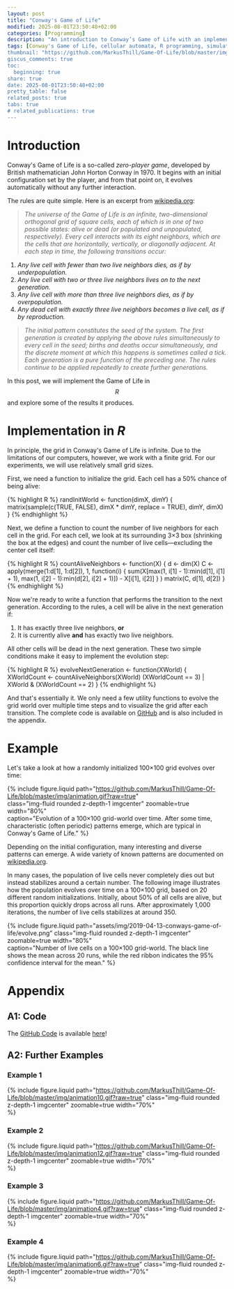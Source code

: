 ```yaml
---
layout: post
title: "Conway's Game of Life"
modified: 2025-08-01T23:50:48+02:00
categories: [Programming]
description: "An introduction to Conway’s Game of Life with an implementation in R. We explore the simple rules behind this zero-player cellular automaton, simulate its evolution on a 100×100 grid, and visualize emerging patterns and population dynamics over time."
tags: [Conway's Game of Life, cellular automata, R programming, simulation, computer science, mathematical modeling, zero-player games, game theory, dynamic systems, grid-based models]
thumbnail: "https://github.com/MarkusThill/Game-Of-Life/blob/master/img/animation4.gif?raw=true"
giscus_comments: true
toc:
  beginning: true
share: true
date: 2025-08-01T23:50:48+02:00
pretty_table: false
related_posts: true
tabs: true
# related_publications: true
---
```


# Introduction

Conway's Game of Life is a so-called *zero-player game*, developed by British mathematician John Horton Conway in 1970. It begins with an initial configuration set by the player, and from that point on, it evolves automatically without any further interaction.

The rules are quite simple. Here is an excerpt from [wikipedia.org](https://en.wikipedia.org/wiki/Conway%27s_Game_of_Life):

> *The universe of the Game of Life is an infinite, two-dimensional orthogonal grid of square cells, each of which is in one of two possible states: alive or dead (or populated and unpopulated, respectively). Every cell interacts with its eight neighbors, which are the cells that are horizontally, vertically, or diagonally adjacent. At each step in time, the following transitions occur:*

1. *Any live cell with fewer than two live neighbors dies, as if by underpopulation.*
2. *Any live cell with two or three live neighbors lives on to the next generation.*
3. *Any live cell with more than three live neighbors dies, as if by overpopulation.*
4. *Any dead cell with exactly three live neighbors becomes a live cell, as if by reproduction.*

> *The initial pattern constitutes the seed of the system. The first generation is created by applying the above rules simultaneously to every cell in the seed; births and deaths occur simultaneously, and the discrete moment at which this happens is sometimes called a tick. Each generation is a pure function of the preceding one. The rules continue to be applied repeatedly to create further generations.*

In this post, we will implement the Game of Life in $$R$$ and explore some of the results it produces.


# Implementation in *R*

<!--more-->

In principle, the grid in Conway's Game of Life is infinite. Due to the limitations of our computers, however, we work with a finite grid. For our experiments, we will use relatively small grid sizes.

First, we need a function to initialize the grid. Each cell has a 50% chance of being alive:

{% highlight R %}
randInitWorld <- function(dimX, dimY) {
  matrix(sample(c(TRUE, FALSE), dimX * dimY, replace = TRUE), dimY, dimX)
}
{% endhighlight %}

Next, we define a function to count the number of live neighbors for each cell in the grid. For each cell, we look at its surrounding 3×3 box (shrinking the box at the edges) and count the number of live cells—excluding the center cell itself:

{% highlight R %}
countAliveNeighbors <- function(X) {
  d <- dim(X)
  C <- apply(merge(1:d[1], 1:d[2]), 1,
    function(i) {
      sum(X[max(1, i[1] - 1):min(d[1], i[1] + 1),
            max(1, i[2] - 1):min(d[2], i[2] + 1)]) - X[i[1], i[2]]
    }
  )
  matrix(C, d[1], d[2])
}
{% endhighlight %}

Now we're ready to write a function that performs the transition to the next generation. According to the rules, a cell will be alive in the next generation if:

1. It has exactly three live neighbors, **or**
2. It is currently alive **and** has exactly two live neighbors.

All other cells will be dead in the next generation. These two simple conditions make it easy to implement the evolution step:

{% highlight R %}
evolveNextGeneration <- function(XWorld) {
  XWorldCount <- countAliveNeighbors(XWorld)
  (XWorldCount == 3) | XWorld & (XWorldCount == 2)
}
{% endhighlight %}

And that's essentially it. We only need a few utility functions to evolve the grid world over multiple time steps and to visualize the grid after each transition. The complete code is available on [GitHub](https://github.com/MarkusThill/Game-Of-Life) and is also included in the appendix.


# Example

Let's take a look at how a randomly initialized 100×100 grid evolves over time:

{% include figure.liquid 
   path="https://github.com/MarkusThill/Game-Of-Life/blob/master/img/animation.gif?raw=true"  
   class="img-fluid rounded z-depth-1 imgcenter" 
   zoomable=true 
   width="80%"  
   caption="Evolution of a 100×100 grid-world over time. After some time, characteristic (often periodic) patterns emerge, which are typical in Conway's Game of Life."
%}

Depending on the initial configuration, many interesting and diverse patterns can emerge. A wide variety of known patterns are documented on [wikipedia.org](https://en.wikipedia.org/wiki/Conway%27s_Game_of_Life).

In many cases, the population of live cells never completely dies out but instead stabilizes around a certain number. The following image illustrates how the population evolves over time on a 100×100 grid, based on 20 different random initializations. Initially, about 50% of all cells are alive, but this proportion quickly drops across all runs. After approximately 1,000 iterations, the number of live cells stabilizes at around 350.

{% include figure.liquid 
   path="assets/img/2019-04-13-conways-game-of-life/evolve.png" 
   class="img-fluid rounded z-depth-1 imgcenter" 
   zoomable=true 
   width="80%"  
   caption="Number of live cells on a 100×100 grid-world. The black line shows the mean across 20 runs, while the red ribbon indicates the 95% confidence interval for the mean."
%}


# Appendix

## A1: Code

The [GitHub Code](https://github.com/MarkusThill/Game-Of-Life) is available [here](https://github.com/MarkusThill/Game-Of-Life)!

## A2: Further Examples

### Example 1
{% include figure.liquid 
   path="https://github.com/MarkusThill/Game-Of-Life/blob/master/img/animation10.gif?raw=true" 
   class="img-fluid rounded z-depth-1 imgcenter" 
   zoomable=true 
   width="70%"  
%}

### Example 2
{% include figure.liquid 
   path="https://github.com/MarkusThill/Game-Of-Life/blob/master/img/animation12.gif?raw=true" 
   class="img-fluid rounded z-depth-1 imgcenter" 
   zoomable=true 
   width="70%"  
%}

### Example 3
{% include figure.liquid 
   path="https://github.com/MarkusThill/Game-Of-Life/blob/master/img/animation4.gif?raw=true" 
   class="img-fluid rounded z-depth-1 imgcenter" 
   zoomable=true 
   width="70%"  
%}

### Example 4
{% include figure.liquid 
   path="https://github.com/MarkusThill/Game-Of-Life/blob/master/img/animation6.gif?raw=true" 
   class="img-fluid rounded z-depth-1 imgcenter" 
   zoomable=true 
   width="70%"  
%}
